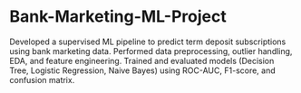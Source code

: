 # Bank-Marketing-ML-Project
Developed a supervised ML pipeline to predict term deposit subscriptions using bank marketing data. Performed data preprocessing, outlier handling, EDA, and feature engineering. Trained and evaluated models (Decision Tree, Logistic Regression, Naive Bayes) using ROC-AUC, F1-score, and confusion matrix.

